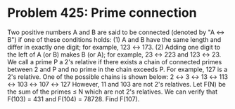 # Problem 425: Prime connection
Two positive numbers A and B are said to be connected (denoted by "A ↔
B") if one of these conditions holds: (1) A and B have the same length
and differ in exactly one digit; for example, 123 ↔ 173. (2) Adding one
digit to the left of A (or B) makes B (or A); for example, 23 ↔ 223 and
123 ↔ 23. We call a prime P a 2's relative if there exists a chain of
connected primes between 2 and P and no prime in the chain exceeds P.
For example, 127 is a 2's relative. One of the possible chains is shown
below: 2 ↔ 3 ↔ 13 ↔ 113 ↔ 103 ↔ 107 ↔ 127 However, 11 and 103 are not
2's relatives. Let F(N) be the sum of the primes ≤ N which are not 2's
relatives. We can verify that F(103) = 431 and F(104) = 78728. Find
F(107).
